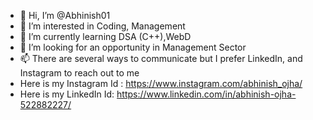 - 👋 Hi, I’m @Abhinish01
- 👀 I’m interested in Coding, Management
- 🌱 I’m currently learning DSA (C++),WebD
- 💞️ I’m looking for an opportunity in Management Sector
- 📫 There are several ways to communicate but I prefer LinkedIn, and Instagram to reach out to me
- Here is my Instagram Id : https://www.instagram.com/abhinish_ojha/
- Here is my LinkedIn Id: https://www.linkedin.com/in/abhinish-ojha-522882227/

<!---
Abhinish01/Abhinish01 is a ✨ special ✨ repository because its `README.md` (this file) appears on your GitHub profile.
You can click the Preview link to take a look at your changes.
--->
